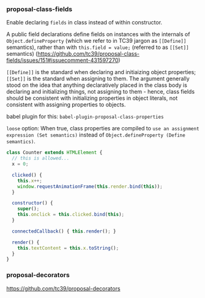 
### proposal-class-fields

Enable declaring `fields` in class instead of within constructor.

A public field declarations define fields on instances with the internals of `Object.defineProperty` (which we refer to in TC39 jargon as `[[Define]]` semantics), rather than with `this.field = value;` (referred to as `[[Set]]` semantics) (https://github.com/tc39/proposal-class-fields/issues/151#issuecomment-431597270)

`[[Define]]` is the standard when declaring and initiaizing object properties; `[[Set]]` is the standard when assigning to them. The argument generally stood on the idea that anything declaratively placed in the class body is declaring and initializing things, not assigning to them - hence, class fields should be consistent with initializing properties in object literals, not consistent with assigning properties to objects.

babel plugin for this: `babel-plugin-proposal-class-properties`

`loose` option: When true, class properties are compiled to `use an assignment expression (Set semantics)` instead of `Object.defineProperty (Define semantics)`.

```js
class Counter extends HTMLElement {
  // this is allowed...
  x = 0;

  clicked() {
    this.x++;
    window.requestAnimationFrame(this.render.bind(this));
  }

  constructor() {
    super();
    this.onclick = this.clicked.bind(this);
  }

  connectedCallback() { this.render(); }

  render() {
    this.textContent = this.x.toString();
  }
}

```


### proposal-decorators

https://github.com/tc39/proposal-decorators

